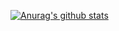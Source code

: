 [![Anurag's github stats](https://github-readme-stats.vercel.app/api?username=jun7343)](https://github.com/anuraghazra/github-readme-stats)

